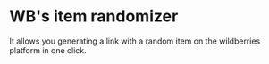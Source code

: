 # WB's item randomizer

It allows you generating a link with a random item on the wildberries platform in one click.

